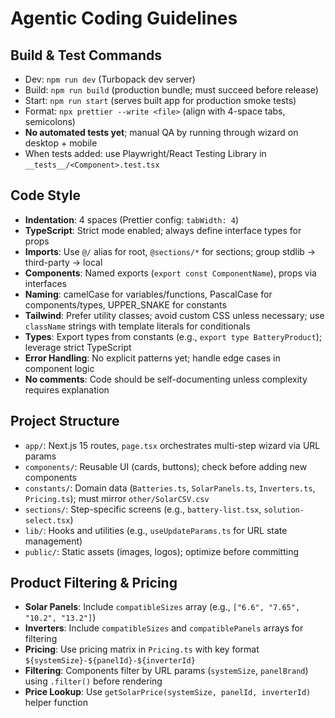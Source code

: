 # Agentic Coding Guidelines

## Build & Test Commands
- Dev: `npm run dev` (Turbopack dev server)
- Build: `npm run build` (production bundle; must succeed before release)
- Start: `npm run start` (serves built app for production smoke tests)
- Format: `npx prettier --write <file>` (align with 4-space tabs, semicolons)
- **No automated tests yet**; manual QA by running through wizard on desktop + mobile
- When tests added: use Playwright/React Testing Library in `__tests__/<Component>.test.tsx`

## Code Style
- **Indentation**: 4 spaces (Prettier config: `tabWidth: 4`)
- **TypeScript**: Strict mode enabled; always define interface types for props
- **Imports**: Use `@/` alias for root, `@sections/*` for sections; group stdlib → third-party → local
- **Components**: Named exports (`export const ComponentName`), props via interfaces
- **Naming**: camelCase for variables/functions, PascalCase for components/types, UPPER_SNAKE for constants
- **Tailwind**: Prefer utility classes; avoid custom CSS unless necessary; use `className` strings with template literals for conditionals
- **Types**: Export types from constants (e.g., `export type BatteryProduct`); leverage strict TypeScript
- **Error Handling**: No explicit patterns yet; handle edge cases in component logic
- **No comments**: Code should be self-documenting unless complexity requires explanation

## Project Structure
- `app/`: Next.js 15 routes, `page.tsx` orchestrates multi-step wizard via URL params
- `components/`: Reusable UI (cards, buttons); check before adding new components
- `constants/`: Domain data (`Batteries.ts`, `SolarPanels.ts`, `Inverters.ts`, `Pricing.ts`); must mirror `other/SolarCSV.csv`
- `sections/`: Step-specific screens (e.g., `battery-list.tsx`, `solution-select.tsx`)
- `lib/`: Hooks and utilities (e.g., `useUpdateParams.ts` for URL state management)
- `public/`: Static assets (images, logos); optimize before committing

## Product Filtering & Pricing
- **Solar Panels**: Include `compatibleSizes` array (e.g., `["6.6", "7.65", "10.2", "13.2"]`)
- **Inverters**: Include `compatibleSizes` and `compatiblePanels` arrays for filtering
- **Pricing**: Use pricing matrix in `Pricing.ts` with key format `${systemSize}-${panelId}-${inverterId}`
- **Filtering**: Components filter by URL params (`systemSize`, `panelBrand`) using `.filter()` before rendering
- **Price Lookup**: Use `getSolarPrice(systemSize, panelId, inverterId)` helper function

